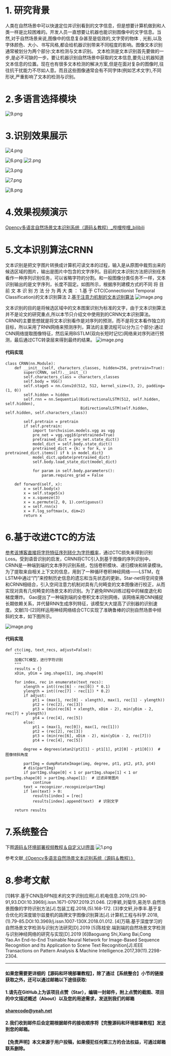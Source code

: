 ﻿# 1. 研究背景
人类在自然场景中可以快速定位并识别看到的文字信息，但是想要计算机做到和人类一样是比较困难的。开发人员一直想要让机器也能识别图像中的文字信息。当然,对于自然场景来说,图像中的信息复杂甚至是低效的,文字旁的物体﹑光影,以及字体颜色、大小、书写风格,都会给机器识别带来不同程度的影响。图像文本识别通常被划分为两个部分:文本检测与文本识别。
文本检测是文本识别首先要做的一步,是必不可缺的一步。要让机器识别自然场景中获取的文本信息,要先让机器知道文本信息的位置。现在也有很多文本检测的解决方案,但是在面对复杂的图像时,往往抗干扰能力不尽如人意。而且这些图像通常会有不同字体(例如艺术文字),不同形状,严重影响了文本的检测与识别。

# 2.多语言选择模块
![9.png](dff11da92eea5bc603de462b78cb28e3.png)

# 3.识别效果展示
![4.png](cb6305f32e1a37a541af11723f05e9fd.png)

![6.png](6a083e4042155256c253d8fbd13afc39.png)
![2.png](2183cb91ba60f62b25ac129955e49961.png)

![3.png](bbb5124b728b1f2a6c13f480e50a2550.png)

![7.png](da3cfbb2ca9579d6ab42763a62082aea.png)

![8.png](83233a0b1c33d2183a760e1b8ac0a8ec.png)

# 4.效果视频演示
[Opencv多语言自然场景文本识别系统（源码＆教程）_哔哩哔哩_bilibili](https://www.bilibili.com/video/BV1UP411J7pr/?vd_source=bc9aec86d164b67a7004b996143742dc)


# 5.文本识别算法CRNN
文本识别是把文字图片转换成计算机可读文本的过程，输入是从原图中裁剪出来的候选区域的图片，输出是图片中包含的文字序列。目前的文本识别方法把识别任务看作一种序列识别任务，可以省略字符的分割。和一般图像分类任务不一样，文本识别输出的是文字序列，长度不固定。如图所示，根据序列建模方式的不同 将 目 前 文 本 识 别 方 法 分 为 两 大 类 ： 
1.基 于 CTC(Connectionist Temporal Classification)的文本识别算法
2.[基于注意力机制的文本识别算法](https://mbd.pub/o/bread/Y5iTmZdp)
![image.png](c63b37144fe2714cf46ed3953f5e9e52.png)

文本识别的目的是将候选区域中的文本图案识别为标准的文字，由于文本识别算法并不是论文的研究重点,所以本节只介绍文中使用到的CRNN文本识别算法。
CRNN的主要思想就是将文本识别看作是对序列的预测，而不是将文本看作独立的目标，所以采用了RNN网络来预测序列，算法的主要流程可以分为三个部分:通过CNN网络提取图像特征，然后采用BiSTLM(双向长短时记忆)网络来对序列进行预测，最后通过CTC转录层来得到最终的结果。
![image.png](f505cf8758cbad9d74dc43183dd3a678.png)

#### 代码实现
```
class CRNN(nn.Module):
    def __init__(self, characters_classes, hidden=256, pretrain=True):
        super(CRNN, self).__init__()
        self.characters_class = characters_classes
        self.body = VGG()
        self.stage5 = nn.Conv2d(512, 512, kernel_size=(3, 2), padding=(1, 0))
        self.hidden = hidden
        self.rnn = nn.Sequential(BidirectionalLSTM(512, self.hidden, self.hidden),
                                 BidirectionalLSTM(self.hidden, self.hidden, self.characters_class))

        self.pretrain = pretrain
        if self.pretrain:
            import torchvision.models.vgg as vgg
            pre_net = vgg.vgg16(pretrained=True)
            pretrained_dict = pre_net.state_dict()
            model_dict = self.body.state_dict()
            pretrained_dict = {k: v for k, v in pretrained_dict.items() if k in model_dict}
            model_dict.update(pretrained_dict)
            self.body.load_state_dict(model_dict)

            for param in self.body.parameters():
                param.requires_grad = False

    def forward(self, x):
        x = self.body(x)
        x = self.stage5(x)
        x = x.squeeze(3)
        x = x.permute(2, 0, 1).contiguous()
        x = self.rnn(x)
        x = F.log_softmax(x, dim=2)
        return x
```



# 6.基于改进CTC的方法
[参考该博客直接将字符特征序列转化为字符概率](https://afdian.net/item?plan_id=a58256d25cae11edb38352540025c377)，通过CTC损失来得到识别Loss。受到语音识别的启发，CRNN将CTC引入到基于图像的序列识别中，CRNN是一种端到端的文本序列识别系统，包括卷积模块、递归模块和转录模块。为了提取来自相关上下文的信息，用到了一种循环卷积神经网络——LSTM，在LSTM中通过“门”来控制历史信息的遗忘和当先状态的更新。Star-net将空间变换和CRNN相结合，引入空间注意力机制对具有几何畸变的文本图像进行校正，从而实现对具有几何畸变的场景文本的识别。为了避免RNN训练过程中的梯度退化和梯度爆炸。
Gao提出了一种端到端的全卷积文本识别网络，该网络采用CNN捕捉长期依赖关系，并代替RNN生成序列特征，该模型大大提高了识别器的识别速度。文献[1]-[2]同样运用神经网络结合CTC实现了准确鲁棒的识别自然场景中倾斜的文本，如下图所示。

![image.png](271005daf579388dbf9ec688f0c0f104.png)

#### 代码实现
```
def ctc(img, text_recs, adjust=False):
    """
    加载CTC模型，进行字符识别
    """
    results = {}
    xDim, yDim = img.shape[1], img.shape[0]

    for index, rec in enumerate(text_recs):
        xlength = int((rec[6] - rec[0]) * 0.1)
        ylength = int((rec[7] - rec[1]) * 0.2)
        if adjust:
            pt1 = (max(1, rec[0] - xlength), max(1, rec[1] - ylength))
            pt2 = (rec[2], rec[3])
            pt3 = (min(rec[6] + xlength, xDim - 2), min(yDim - 2, rec[7] + ylength))
            pt4 = (rec[4], rec[5])
        else:
            pt1 = (max(1, rec[0]), max(1, rec[1]))
            pt2 = (rec[2], rec[3])
            pt3 = (min(rec[6], xDim - 2), min(yDim - 2, rec[7]))
            pt4 = (rec[4], rec[5])

        degree = degrees(atan2(pt2[1] - pt1[1], pt2[0] - pt1[0]))  # 图像倾斜角度

        partImg = dumpRotateImage(img, degree, pt1, pt2, pt3, pt4)
        # dis(partImg)
        if partImg.shape[0] < 1 or partImg.shape[1] < 1 or partImg.shape[0] > partImg.shape[1]:  # 过滤异常图片
            continue
        text = recognizer.recognize(partImg)
        if len(text) > 0:
            results[index] = [rec]
            results[index].append(text)  # 识别文字

    return results
```

# 7.系统整合
下图[源码＆环境部署视频教程＆自定义UI界面](https://s.xiaocichang.com/s/b8f95e)
![1.png](0196bd2627641e95532673a91c659cca.png)

参考文献[《Opencv多语言自然场景文本识别系统（源码＆教程）》](https://mbd.pub/o/qunma/work)



# 8.参考文献
[1]韩宇.基于CNN及RPN技术的文字识别应用[J].机电信息.2019,(21).90-91,93.DOI:10.3969/j.issn.1671-0797.2019.21.046.
[2]李颖,刘菊华,易尧华.自然场景图像的字符识别方法[J].包装工程.2018,(5).168-172.
[3]李文轩,孙季丰.基于复合优化的深度玻尔兹曼机的路牌文字图像识别算法[J].计算机工程与科学.2018,(1).79-85.DOI:10.3969/j.issn.1007-130X.2018.01.012.
[4]万萌.基于深度学习的自然场景文字检测与识别方法研究[D].2019
[5]陈桂安.端到端的自然场景文字检测与识别神经网络的研究与实现[D].2019
[6]Baoguang Shi,Xiang Bai,Cong Yao.An End-to-End Trainable Neural Network for Image-Based Sequence Recognition and Its Application to Scene Text Recognition[J].IEEE Transactions on Pattern Analysis & Machine Intelligence.2017,39(11).2298-2304.

---
#### 如果您需要更详细的【源码和环境部署教程】，除了通过【系统整合】小节的链接获取之外，还可以通过邮箱以下途径获取:
#### 1.请先在GitHub上为该项目点赞（Star），编辑一封邮件，附上点赞的截图、项目的中文描述概述（About）以及您的用途需求，发送到我们的邮箱
#### sharecode@yeah.net
#### 2.我们收到邮件后会定期根据邮件的接收顺序将【完整源码和环境部署教程】发送到您的邮箱。
#### 【免责声明】本文来源于用户投稿，如果侵犯任何第三方的合法权益，可通过邮箱联系删除。